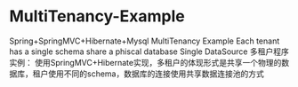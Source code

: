 # MultiTenancy-Example
Spring+SpringMVC+Hibernate+Mysql MultiTenancy Example
Each tenant has a single schema share a phiscal database
Single DataSource 
多租户程序实例：
使用SpringMVC+Hibernate实现，多租户的体现形式是共享一个物理的数据库，租户使用不同的schema，数据库的连接使用共享数据连接池的方式
